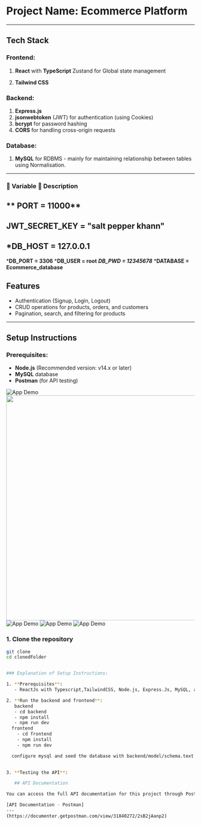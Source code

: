 # Project Name: Ecommerce Platform 

---

## Tech Stack

### Frontend:
1. **React** with **TypeScript** Zustand for Global state management

2. **Tailwind CSS**

### Backend:
1. **Express.js**
2. **jsonwebtoken** (JWT) for authentication (using Cookies)
3. **bcrypt** for password hashing
4. **CORS** for handling cross-origin requests

### Database:
1. **MySQL** for RDBMS - mainly for maintaining relationship between tables using Normalisation.

---

### 🧩 Variable	                 📝 Description
** PORT = 11000**
---
**JWT_SECRET_KEY	=  "salt pepper khann"**
---
***DB_HOST	= 127.0.0.1**
---
***DB_PORT =  3306**
***DB_USER = root**
***DB_PWD = 12345678***
***DATABASE	= Ecommerce_database**             

## Features
- Authentication (Signup, Login, Logout)
- CRUD operations for products, orders, and customers
- Pagination, search, and filtering for products

---

## Setup Instructions

### Prerequisites:
- **Node.js** (Recommended version: v14.x or later)
- **MySQL** database
- **Postman** (for API testing)

![App Demo](assets/im1.png)
<img src="assets/im2.png" width="600"/>
![App Demo](assets/im2.png)
![App Demo](assets/im3.png)
![App Demo](assets/im4.png)

### 1. Clone the repository
```bash
git clone 
cd clonedFolder


### Explanation of Setup Instructions:

1. **Prerequisites**: 
   - ReactJs with Typescript,TailwindCSS, Node.js, Express.Js, MySQL, and Postman.

2. **Run the backend and frontend**: 
   backend 
   - cd backend 
   - npm install
   - npm run dev
  frontend
    - cd frontend 
    - npm install
    - npm run dev

  configure mysql and seed the database with backend/model/schema.text  
    

3. **Testing the API**: 

   ## API Documentation

You can access the full API documentation for this project through Postman:

[API Documentation - Postman]
---
(https://documenter.getpostman.com/view/31840272/2sB2jAanp2)












